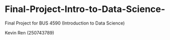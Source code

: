 # Final-Project-Intro-to-Data-Science-

Final Project for BUS 4590 (Introduction to Data Science)

Kevin Ren (250743789)
